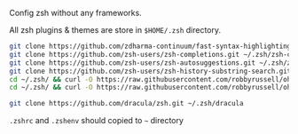 Config zsh without any frameworks.

All zsh plugins & themes are store in `$HOME/.zsh` directory.


```bash
git clone https://github.com/zdharma-continuum/fast-syntax-highlighting.git ~/.zsh/fast-syntax-highlighting
git clone https://github.com/zsh-users/zsh-completions.git ~/.zsh/zsh-completions
git clone https://github.com/zsh-users/zsh-autosuggestions.git ~/.zsh/zsh-autosuggestions
git clone https://github.com/zsh-users/zsh-history-substring-search.git ~/.zsh/zsh-history-substring-search
cd ~/.zsh/ && curl -O https://raw.githubusercontent.com/robbyrussell/oh-my-zsh/master/lib/history.zsh
cd ~/.zsh/ && curl -O https://raw.githubusercontent.com/robbyrussell/oh-my-zsh/master/lib/key-bindings.zsh

git clone https://github.com/dracula/zsh.git ~/.zsh/dracula
```

`.zshrc` and `.zshenv` should copied to `~` directory